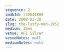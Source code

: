 ```yaml
---
sequence: 2
imdbId: tt0044860
date: 2008-03-30
slug: the-lusty-men-1952
medium: 35mm
venue: AFI Silver
venueNotes: null
mediumNotes: null
---
```

